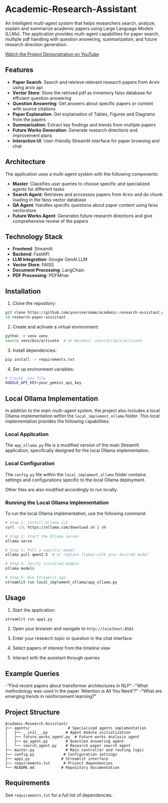 # Academic-Research-Assistant

An intelligent multi-agent system that helps researchers search, analyze, explain and summarize academic papers using Large Language Models (LLMs). The application provides multi-agent capabilities for paper search, multiple pdf handling with question answering, summarization, and future research direction generation.

[Watch the Project Demonstration on YouTube](https://youtu.be/H2j2od2Dx34)

## Features

- **Paper Search**: Search and retrieve relevant research papers from Arxiv using arxiv api
- **Vector Store**: Store the retrived pdf as inmemory faiss database for efficient question answering
- **Question Answering**: Get answers about specific papers or content with source citations
- **Paper Explanation**: Get explaination of Tables, Figures and Diagrams from the papers
- **Summarization**: Extract key findings and trends from multiple papers
- **Future Works Generation**: Generate research directions and improvement plans
- **Interactive UI**: User-friendly Streamlit interface for paper browsing and chat

## Architecture

The application uses a multi-agent system with the following components:

- **Master**: Classifies user queries to choose specific and specialized agents for different tasks
- **Search Agent**: Retrieves and processes papers from Arxiv and do chunk loading in the faiss vector database
- **QA Agent**: Handles specific questions about paper content using faiss vectorstore
- **Future Works Agent**: Generates future research directions and give comprehensive review of the papers

## Technology Stack

- **Frontend**: Streamlit
- **Backend**: FastAPI
- **LLM Integration**: Google GenAI LLM
- **Vector Store**: FAISS
- **Document Processing**: LangChain
- **PDF Processing**: PDFMiner

## Installation

1. Clone the repository:
```bash
git clone https://github.com/yourusername/academic-research-assistant.git
cd research-paper-assistant
```

2. Create and activate a virtual environment:
```bash
python -m venv venv
source venv/bin/activate  # On Windows: venv\Scripts\activate
```

3. Install dependencies:
```bash
pip install -r requirements.txt
```

4. Set up environment variables:
```bash
# Create .env file
GOOGLE_API_KEY=your_gemini_api_key
```

## Local Ollama Implementation

In addition to the main multi-agent system, the project also includes a local Ollama implementation within the `local_implement_ollama` folder. This local implementation provides the following capabilities:

### Local Application
The `app_ollama.py` file is a modified version of the main Streamlit application, specifically designed for the local Ollama implementation.

### Local Configuration
The `config.py` file within the `local_implement_ollama` folder contains settings and configurations specific to the local Ollama deployment.

Other files are also modified accordingly to run locally.


### Running the Local Ollama Implementation
To run the local Ollama implementation, use the following command:

```bash
# Step 1: Install Ollama CLI
curl -sSL https://ollama.com/download.sh | sh

# Step 2: Start the Ollama server
ollama serve

# Step 3: Pull a specific model
ollama pull qwen2.5  # or replace llama2 with your desired model

# Step 4: Verify installed models
ollama models

# Step 5: Run Streamlit app
streamlit run local_implement_ollama/app_ollama.py
```


## Usage

1. Start the application:
```bash
streamlit run app1.py
```

2. Open your browser and navigate to `http://localhost:8501`

3. Enter your research topic or question in the chat interface

4. Select papers of interest from the timeline view

5. Interact with the assistant through queries

## Example Queries

-"Find recent papers about transformer architectures in NLP"
-"What methodology was used in the paper 'Attention is All You Need'?"
-"What are emerging trends in reinforcement learning?"

## Project Structure

```
Academic-Research-Assistant/
├── agents/                 # Specialized agents implementation
│   ├── __init__.py        # Agent module initialization
│   ├── future_works_agent.py  # Future works analysis agent
│   ├── qa_agent.py        # Question answering agent
│   └── search_agent.py    # Research paper search agent
├── master.py              # Main controller and routing logic
├── config.py             # Configuration settings
├── app1.py              # Streamlit interface
├── requirements.txt      # Project dependencies
└── README.md            # Repository documentation
```


## Requirements

See `requirements.txt` for a full list of dependencies.
